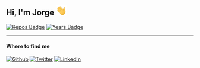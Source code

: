 ## Hi, I'm Jorge <img src="https://github.com/jorgehsaavedra/jorgehsaavedra/blob/main/assets/Hi.gif" width="29px">

[![Repos Badge](https://badges.pufler.dev/repos/jorgehsaavedra)](https://badges.pufler.dev) [![Years Badge](https://badges.pufler.dev/years/jorgehsaavedra)](https://badges.pufler.dev)


<!--
**jorgehsaavedra/jorgehsaavedra** is a ✨ _special_ ✨ repository because its `README.md` (this file) appears on your GitHub profile.

Here are some ideas to get you started:

- 🔭 I’m currently working on ...
- 🌱 I’m currently learning ...
- 👯 I’m looking to collaborate on ...
- 🤔 I’m looking for help with ...
- 💬 Ask me about ...
- 📫 How to reach me: ...
- 😄 Pronouns: ...
- ⚡ Fun fact: ...
-->

------------
<h4>Where to find me</h4>

<p><a href="https://github.com/jorgehsaavedra" target="_blank"><img alt="Github" src="https://img.shields.io/badge/GitHub-%2312100E.svg?&style=for-the-badge&logo=Github&logoColor=white" /></a> <a href="https://twitter.com/jhsaavedra" target="_blank"><img alt="Twitter" src="https://img.shields.io/badge/twitter-%231DA1F2.svg?&style=for-the-badge&logo=twitter&logoColor=white" /></a> <a href="https://www.linkedin.com/in/jorgesaavedragomez/" target="_blank"><img alt="LinkedIn" src="https://img.shields.io/badge/linkedin-%230077B5.svg?&style=for-the-badge&logo=linkedin&logoColor=white" /></a>
